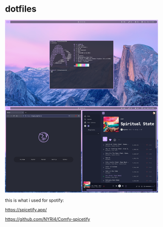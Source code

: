 # dotfiles

![](https://github.com/neogulgul/dotfiles/blob/main/screenshots/rice.png)

this is what i used for spotify:

https://spicetify.app/

https://github.com/NYRI4/Comfy-spicetify
